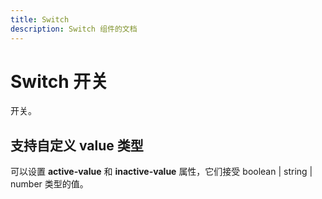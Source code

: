 ```yaml
---
title: Switch
description: Switch 组件的文档
---
```


# Switch 开关

开关。

## 支持自定义 value 类型

可以设置 **active-value** 和 **inactive-value** 属性，它们接受 boolean | string | number 类型的值。

<preview path="../demo/Switch/Custom-Value.vue" title="自定义" description="Switch 支持自定义 value 类型"></preview>

